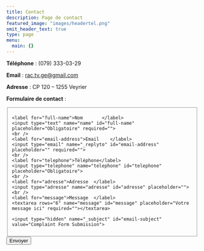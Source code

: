 ```yaml
---
title: Contact
description: Page de contact
featured_image: "images/headertel.png"
omit_header_text: true
type: page
menu:
  main: {}
---
```

**Téléphone** : (079) 333-03-29

**Email** :  rac.tv.ge@gmail.com

**Adresse** : CP 120 – 1255 Veyrier

**Formulaire de contact** :

<form id="fs-frm" name="complaint-form" accept-charset="utf-8" action="https://formspree.io/rac.tv.ge@gmail.com" method="post">
  <fieldset id="fs-frm-inputs">

    <label for="full-name">Nom       </label>
    <input type="text" name="name" id="full-name" placeholder="Obligatoire" required="">
    <br />
    <label for="email-address">Email    </label>
    <input type="email" name="_replyto" id="email-address" placeholder="" required="">
    <br />
    <label for="telephone">Téléphone</label>
    <input type="telephone" name="telephone" id="telephone" placeholder="Obligatoire">
    <br />
    <label for="adresse">Adresse  </label>
    <input type="adresse" name="adresse" id="adresse" placeholder="">
    <br />
    <label for="message">Message  </label>
    <textarea rows="6" name="message" id="message" placeholder="Votre message ici" required=""></textarea>

    <input type="hidden" name="_subject" id="email-subject" value="Complaint Form Submission">
  </fieldset>
  <input type="submit" value="Envoyer">
</form>
